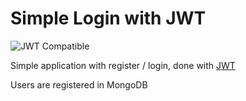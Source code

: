 # Simple Login with JWT

![JWT Compatible](https://jwt.io/img/badge-compatible.svg "JWT Compatible")

Simple application with register / login, done with [JWT](https://jwt.io)

Users are registered in MongoDB
